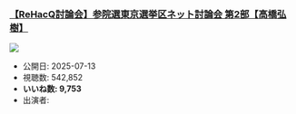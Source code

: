 ### [【ReHacQ討論会】参院選東京選挙区ネット討論会 第2部【高橋弘樹】](https://www.youtube.com/watch?v=wnkvmWVE_f8)
[![](https://img.youtube.com/vi/wnkvmWVE_f8/sddefault.jpg)](https://www.youtube.com/watch?v=wnkvmWVE_f8)
-   公開日: 2025-07-13
-   視聴数: 542,852
-   **いいね数: 9,753**
-   出演者: 
